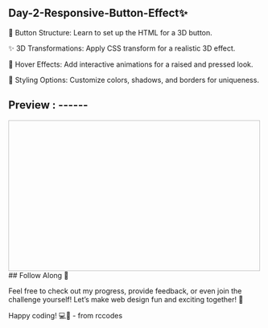 ## Day-2-Responsive-Button-Effect✨

🔧 Button Structure: Learn to set up the HTML for a 3D button.

✨ 3D Transformations: Apply CSS transform for a realistic 3D effect.

🎨 Hover Effects: Add interactive animations for a raised and pressed look.

🌈 Styling Options: Customize colors, shadows, and borders for uniqueness.

## Preview : ------
<img href="https://github.com/Rohan-rccodes/30-DAYS-CSS-CHALLENGE/blob/main/Day-2-Responsive-Button-Effect/3D-Responsive-button.png" width="500" height="300">
## Follow Along 👣

Feel free to check out my progress, provide feedback, or even join the challenge yourself! Let’s make web design fun and exciting together! 🌈

Happy coding! 💻💖  -  from rccodes
